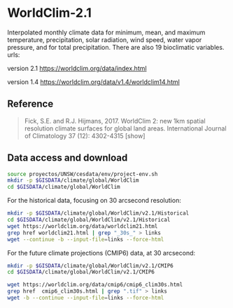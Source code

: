 # WorldClim-2.1

Interpolated monthly climate data for minimum, mean, and maximum temperature, precipitation, solar radiation, wind speed, water vapor pressure, and for total precipitation. There are also 19 bioclimatic variables.
urls:

version 2.1
https://worldclim.org/data/index.html

version	1.4
https://worldclim.org/data/v1.4/worldclim14.html


## Reference
> Fick, S.E. and R.J. Hijmans, 2017. WorldClim 2: new 1km spatial resolution climate surfaces for global land areas. International Journal of Climatology 37 (12): 4302-4315 [show]

## Data access and download

```bash
source proyectos/UNSW/cesdata/env/project-env.sh
mkdir -p $GISDATA/climate/global/WorldClim
cd $GISDATA/climate/global/WorldClim

```

For the historical data, focusing on 30 arcsecond resolution:

```bash
mkdir -p $GISDATA/climate/global/WorldClim/v2.1/Historical
cd $GISDATA/climate/global/WorldClim/v2.1/Historical
wget https://worldclim.org/data/worldclim21.html
grep href worldclim21.html | grep "_30s_" > links
wget --continue -b --input-file=links --force-html

```

For the future climate projections (CMIP6) data, at 30 arcsecond:

```bash
mkdir -p $GISDATA/climate/global/WorldClim/v2.1/CMIP6
cd $GISDATA/climate/global/WorldClim/v2.1/CMIP6

wget https://worldclim.org/data/cmip6/cmip6_clim30s.html
grep href  cmip6_clim30s.html | grep ".tif" > links
wget -b --continue --input-file=links --force-html


```
